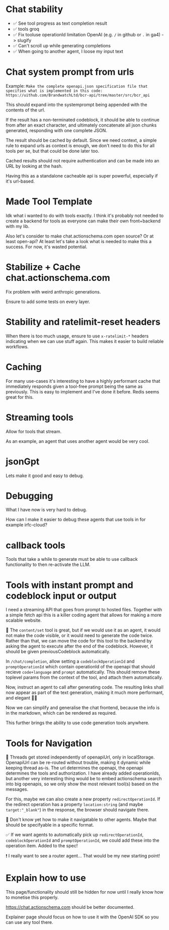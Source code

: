 # Chat stability

- ✅ See tool progress as text completion result
- ✅ tools groq
- ✅ Fix tooluse operationId limitation OpenAI (e.g. `/` in github or `.` in ga4) -> slugify
- ✅ Can't scroll up while generating completions
- ✅ When going to another agent, I loose my input text

# Chat system prompt from urls

Example: `Make the complete openapi.json specification file that specifies what is implemented in this code: https://uithub.com/BrandwatchLtd/bcr-api/tree/master/src/bcr_api`

This should expand into the systemprompt being appended with the contents of the url.

If the result has a non-terminated codeblock, it should be able to continue from after an exact character, and ultimately concatenate all json chunks generated, responding with one complete JSON.

The result should be cached by default. Since we need context, a simple rule to expand urls as context is enough, we don't need to do this for all tools per se, but that could be done later too.

Cached results should not require authentication and can be made into an URL by looking at the hash.

Having this as a standalone cacheable api is super powerful, especially if it's url-based.

# Made Tool Template

Idk what i wanted to do with tools exactly. I think it's probably not needed to create a backend for tools as everyone can make their own front+backend with my lib.

Also let's consider to make chat.actionschema.com open source? Or at least open-api? At least let's take a look what is needed to make this a success. For now, it's wasted potential.

# Stabilize + Cache chat.actionschema.com

Fix problem with weird anthropic generations.

Ensure to add some tests on every layer.

# Stability and ratelimit-reset headers

When there is too much usage, ensure to use `x-ratelimit-*` headers indicating when we can use stuff again. This makes it easier to build reliable workflows.

# Caching

For many use-cases it's interesting to have a highly performant cache that immediately responds given a tool-free prompt being the same as previously. This is easy to implement and I've done it before. Redis seems great for this.

# Streaming tools

Allow for tools that stream.

As an example, an agent that uses another agent would be very cool.

# jsonGpt

Lets make it good and easy to debug.

# Debugging

What I have now is very hard to debug.

How can I make it easier to debug these agents that use tools in for example irfc-cloud?

# callback tools

Tools that take a while to generate must be able to use callback functionality to then re-activate the LLM.

# Tools with instant prompt and codeblock input or output

I need a streaming API that goes from prompt to hosted files. Together with a simple fetch api this is a killer coding agent that allows for making a more scalable website.

🤔 The `content/set` tool is great, but if we would use it as an agent, it would not make the code visible, or it would need to generate the code twice. Rather than that, we can move the code for this tool to the backend by asking the agent to execute after the end of the codeblock. However, it should be given previousCodeblock automatically.

In `/chat/completion`, allow setting a `codeblockOperationId` and `promptOperationId` which contain operationId of the openapi that should recieve `code+language` and `prompt` automatically. This should remove these toplevel params from the context of the tool, and attach them automatically.

Now, instruct an agent to call after generating code. The resulting links shall now appear as part of the text generation, making it much more performant, and elegant 💪🔥

Now we can simplify and generalise the chat frontend, because the info is in the markdown, which can be rendered as required.

This further brings the ability to use code generation tools anywhere.

<!--
After I have this, create a tool that stream responds the first codeblock with keep-alive and stops at the end. This tool can be used from `generateHtmlMiddleware` and I never need to think about HTML anymore. The LOC of all my repos become much smaller!

Insight: this is my core competency, as it will improve the API. I'm wasting too much time on frontend, I can test programatically!
-->

# Tools for Navigation

🤔 Threads get stored independently of openapiUrl, only in localStorage. OpenapiUrl can be re-routed without trouble, making it dynamic while keeping thread as-is. The url determines the openapi, the openapi determines the tools and authorization. I have already added operationIds, but another very interesting thing would be to embed actionschema search into big openapis, so we only show the most relevant tool(s) based on the messages.

For this, maybe we can also create a new property `redirectOperationId`. If the redirect operation has a property `location:string` (and maybe `target:"_blank"`) in the response, the browser should navigate there.

🤔 Don't know yet how to make it navigatable to other agents. Maybe that should be specifyable in a specific format.

✅ If we want agents to automatically pick up `redirectOperationId`, `codeblockOperationId` and `promptOperationId`, we could add these into the operation item. Added to the spec!

❗️ I really want to see a router agent... That would be my new starting point!

# Explain how to use

This page/functionality should still be hidden for now until I really know how to monetise this properly.

https://chat.actionschema.com should be better documented.

Explainer page should focus on how to use it with the OpenAI SDK so you can use any tool there.
